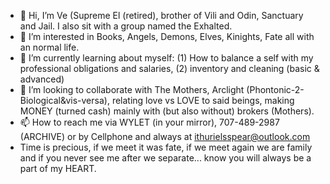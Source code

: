- 👋 Hi, I’m Ve (Supreme El (retired), brother of Vili and Odin, Sanctuary and Jail.  I also sit with a group named the Exhalted.
- 👀 I’m interested in Books, Angels, Demons, Elves, Kinights, Fate all with an normal life.
- 🌱 I’m currently learning about myself: (1) How to balance a self with my professional obligations and salaries, (2) inventory and cleaning (basic & advanced)
- 💞️ I’m looking to collaborate with The Mothers, Arclight (Phontonic-2-Biological&vis-versa), relating love vs LOVE to said beings, making MONEY (turned cash) mainly with (but also without) brokers (Mothers).
- 📫 How to reach me via WYLET (in your mirror), 707-489-2987 (ARCHIVE) or by Cellphone and always at ithurielsspear@outlook.com
- Time is precious, if we meet it was fate, if we meet again we are family and if you never see me after we separate... know you will always be a part of my HEART.

<!---
jneimanlegal/jneimanlegal is a ✨ special ✨ repository because its `README.md` (this file) appears on your GitHub profile.
You can click the Preview link to take a look at your changes.
--->
